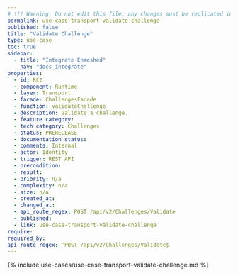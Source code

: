 ```yaml
---
# !!! Warning: Do not edit this file; any changes must be replicated in Excel !!!
permalink: use-case-transport-validate-challenge
published: false
title: "Validate Challenge"
type: use-case
toc: true
sidebar:
  - title: "Integrate Enmeshed"
    nav: "docs_integrate"
properties:
  - id: RC2
  - component: Runtime
  - layer: Transport
  - facade: ChallengesFacade
  - function: validateChallenge
  - description: Validate a challenge.
  - feature category:
  - tech category: Challenges
  - status: PRERELEASE
  - documentation status:
  - comments: Internal
  - actor: Identity
  - trigger: REST API
  - precondition:
  - result:
  - priority: n/a
  - complexity: n/a
  - size: n/a
  - created_at:
  - changed_at:
  - api_route_regex: POST /api/v2/Challenges/Validate
  - published:
  - link: use-case-transport-validate-challenge
require:
required_by:
api_route_regex: ^POST /api/v2/Challenges/Validate$
---
```


{% include use-cases/use-case-transport-validate-challenge.md %}
